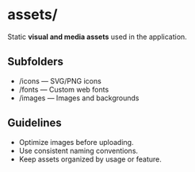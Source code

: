 # assets/

Static **visual and media assets** used in the application.

## Subfolders
- /icons — SVG/PNG icons
- /fonts — Custom web fonts
- /images — Images and backgrounds

## Guidelines
- Optimize images before uploading.
- Use consistent naming conventions.
- Keep assets organized by usage or feature.

